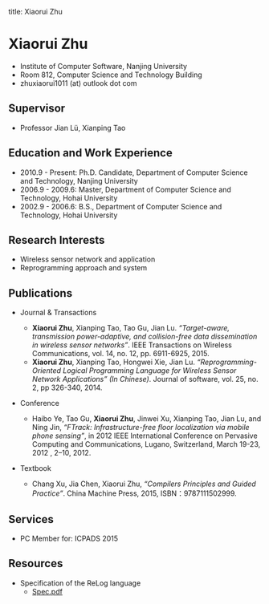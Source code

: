 title: Xiaorui Zhu

# Xiaorui Zhu

* Institute of Computer Software, Nanjing University
* Room 812, Computer Science and Technology Building
* zhuxiaorui1011 (at) outlook dot com

## Supervisor

* Professor Jian Lü, Xianping Tao

## Education and Work Experience

* 2010.9 - Present: Ph.D. Candidate, Department of Computer Science and Technology, Nanjing University
* 2006.9 - 2009.6: Master, Department of Computer Science and Technology, Hohai University
* 2002.9 - 2006.6: B.S., Department of Computer Science and Technology, Hohai University

## Research Interests

* Wireless sensor network and application
* Reprogramming approach and system 

## Publications

* Journal & Transactions
    * **Xiaorui Zhu**, Xianping Tao, Tao Gu, Jian Lu. *“Target-aware, transmission power-adaptive, and collision-free data dissemination in wireless sensor networks”*. IEEE Transactions on Wireless Communications, vol. 14, no. 12, pp. 6911-6925, 2015.
    * **Xiaorui Zhu**, Xianping Tao, Hongwei Xie, Jian Lu. *“Reprogramming-Oriented Logical Programming Language for Wireless Sensor Network Applications” (In Chinese)*. Journal of software, vol. 25, no. 2, pp 326-340, 2014.
* Conference
    * Haibo Ye, Tao Gu, **Xiaorui Zhu**, Jinwei Xu, Xianping Tao, Jian Lu, and Ning Jin, *“FTrack: Infrastructure-free floor localization via mobile phone sensing”*, in 2012 IEEE International Conference on Pervasive Computing and Communications, Lugano, Switzerland, March 19-23, 2012 , 2–10, 2012.
* Textbook

    * Chang Xu, Jia Chen, Xiaorui Zhu, *“Compilers Principles and Guided Practice”*. China Machine Press, 2015, ISBN：9787111502999.

## Services

* PC Member for: ICPADS 2015

## Resources

* Specification of the ReLog language
    * [Spec.pdf](./static/Spec.pdf)
